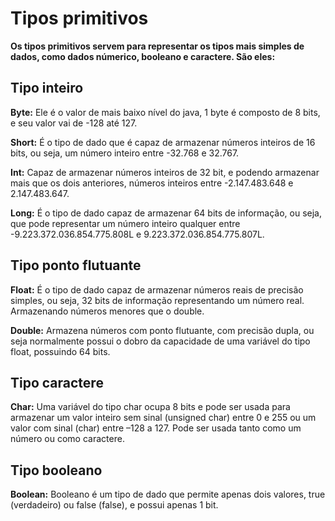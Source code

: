 # Tipos primitivos

**Os tipos primitivos servem para representar os tipos mais simples de dados, como dados númerico, booleano e caractere. São eles:**

## Tipo inteiro

**Byte:** Ele é o valor de mais baixo nível do java, 1 byte é composto de 8 bits, e seu valor vai de -128 até 127.

**Short:** É o tipo de dado que é capaz de armazenar números inteiros de 16 bits, ou seja, um número inteiro entre -32.768 e 32.767.

**Int:** Capaz de armazenar números inteiros de 32 bit, e podendo armazenar mais que os dois anteriores, números inteiros entre -2.147.483.648 e 2.147.483.647.

**Long:** É o tipo de dado capaz de armazenar 64 bits de informação, ou seja, que pode representar um número inteiro qualquer entre -9.223.372.036.854.775.808L e 9.223.372.036.854.775.807L.

## Tipo ponto flutuante

**Float:** É o tipo de dado capaz de armazenar números reais de precisão simples, ou seja, 32 bits de informação representando um número real. Armazenando números menores que o double.

**Double:** Armazena números com ponto flutuante, com precisão dupla, ou seja normalmente possui o dobro da capacidade de uma variável do tipo float, possuindo 64 bits.

## Tipo caractere

**Char:** Uma variável do tipo char ocupa 8 bits e pode ser usada para armazenar um valor inteiro sem sinal (unsigned char) entre 0 e 255 ou um valor com sinal (char) entre –128 a 127. Pode ser usada tanto como um número ou como caractere.

## Tipo booleano

**Boolean:** Booleano é um tipo de dado que permite apenas dois valores, true (verdadeiro) ou false (false), e possui apenas 1 bit.
